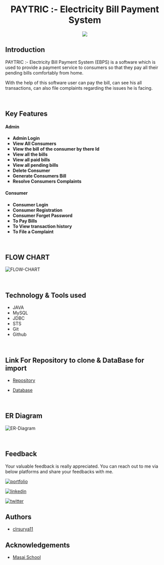 

<h1 align="center" >PAYTRIC :- Electricity Bill Payment System</h1>
<div align="center"><img src="https://user-images.githubusercontent.com/111189783/229363684-8baaed53-fe42-4ddd-b465-ef6185ffc41f.png"></div>


## Introduction

<p>PAYTRIC :- Electricity Bill Payment System (EBPS) is a software which is used to provide a payment service to consumers so that they pay all their pending bills comfortably from home.</p>
<p>With the help of this software user can pay the bill, can see his all transactions, can also file complaints regarding the issues he is facing.</p>
<br>

## Key Features

<h4>Admin<h4>
<ul type="square">
    <li>Admin Login</li>
    <li>View All Consumers</li>
    <li>View the bill of the consumer by there Id</li>
    <li>View all the bills</li>
    <li>View all paid bills</li>
    <li>View all pending bills</li>
    <li>Delete Consumer</li>
    <li>Generate Consumers Bill</li>
    <li>Resolve Consumers Complaints</li>
</ul>
<h4>Consumer<h4>
<ul type="square">
    <li>Consumer Login</li>
    <li>Consumer Registration</li>
    <li>Consumer Forget Password</li>
    <li>To Pay Bills</li>
    <li>To View transaction history</li>
    <li>To File a Complaint</li>
</ul>
    
<br>

## FLOW CHART
    
![FLOW-CHART](https://user-images.githubusercontent.com/111189783/229370551-5766affc-e9be-4efa-a5f1-f0f4983c8d9a.png)

<br>
    
## Technology & Tools used

- JAVA
- MySQL
- JDBC
- STS
- Git
- Github

<br>

## Link For Repository to clone & DataBase for import

- [ Repository ](https://github.com/clrsurya11/-wretched-room-300.git) 

- [ Database ](https://github.com/clrsurya11/-wretched-room-300/blob/Main-B/paytricdbbackup.sql/)
 

<br>

## ER Diagram
    
![ER-Diagram](https://user-images.githubusercontent.com/111189783/229363814-3af95128-cce3-40d5-a057-b9b3f6988bae.png)

<br>
        
## Feedback
Your valuable feedback is really appreciated. You can reach out to me via below platforms and share your feedbacks with me.

[![portfolio](https://img.shields.io/badge/my_portfolio-000?style=for-the-badge&logo=ko-fi&logoColor=white)](https://clrsurya11.github.io/)

[![linkedin](https://img.shields.io/badge/linkedin-0A66C2?style=for-the-badge&logo=linkedin&logoColor=white)](https://www.linkedin.com/in/clrsurya11/)

[![twitter](https://img.shields.io/badge/twitter-1DA1F2?style=for-the-badge&logo=twitter&logoColor=white)](https://twitter.com/clrsurya11)
    
    
## Authors

- [clrsurya11](https://github.com/clrsurya11)

## Acknowledgements

- [Masai School](https://www.masaischool.com/)
